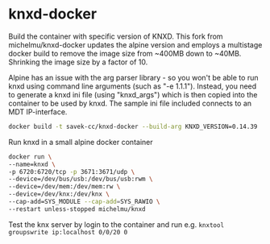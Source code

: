 # knxd-docker

Build the container with specific version of KNXD.
This fork from michelmu/knxd-docker updates the alpine version and employs a multistage docker build to remove the image size from ~400MB down to ~40MB. Shrinking the image size by a factor of 10.

Alpine has an issue with the arg parser library - so you won't be able to run knxd using command line arguments (such as "-e 1.1.1").
Instead, you need to generate a knxd ini file (using "knxd_args") which is then copied into the container to be used by knxd.
The sample ini file included connects to an MDT IP-interface.

```bash
docker build -t savek-cc/knxd-docker --build-arg KNXD_VERSION=0.14.39 .
```

Run knxd in a small alpine docker container

```bash
docker run \
--name=knxd \
-p 6720:6720/tcp -p 3671:3671/udp \
--device=/dev/bus/usb:/dev/bus/usb:rwm \
--device=/dev/mem:/dev/mem:rw \
--device=/dev/knx:/dev/knx \
--cap-add=SYS_MODULE --cap-add=SYS_RAWIO \
--restart unless-stopped michelmu/knxd
```

Test the knx server by login to the container and run e.g.
`knxtool groupswrite ip:localhost 0/0/20 0`
